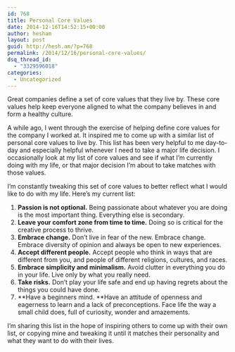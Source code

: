 ```yaml
---
id: 768
title: Personal Core Values
date: 2014-12-16T14:52:15+00:00
author: hesham
layout: post
guid: http://hesh.am/?p=768
permalink: /2014/12/16/personal-core-values/
dsq_thread_id:
  - "3329596018"
categories:
  - Uncategorized
---
```

Great companies define a set of core values that they live by. These core values help keep everyone aligned to what the company believes in and form a healthy culture.

A while ago, I went through the exercise of helping define core values for the company I worked at. It inspired me to come up with a similar list of personal core values to live by. This list has been very helpful to me day-to-day and especially helpful whenever I need to take a major life decision. I occasionally look at my list of core values and see if what I&#8217;m currently doing with my life, or that major decision I&#8217;m about to take matches with those values.

I&#8217;m constantly tweaking this set of core values to better reflect what I would like to do with my life. Here&#8217;s my current list:

  1. **Passion is not optional.** Being passionate about whatever you are doing is the most important thing. Everything else is secondary.
  2. **Leave your comfort zone from time to time.** Doing so is critical for the creative process to thrive.
  3. **Embrace change.** Don’t live in fear of the new. Embrace change. Embrace diversity of opinion and always be open to new experiences.
  4. **Accept different people.** Accept people who think in ways that are different from you, and people of different religions, cultures, and races.
  5. **Embrace simplicity and minimalism.** Avoid clutter in everything you do in your life. Live only by what you really need.
  6. **Take risks.** Don’t play your life safe and end up having regrets about the things you could have done.
  7. **Have a beginners mind. **Have an attitude of openness and eagerness to learn and a lack of preconceptions. Face life the way a small child does, full of curiosity, wonder and amazements.

I&#8217;m sharing this list in the hope of inspiring others to come up with their own list, or copying mine and tweaking it until it matches their personality and what they want to do with their lives.
